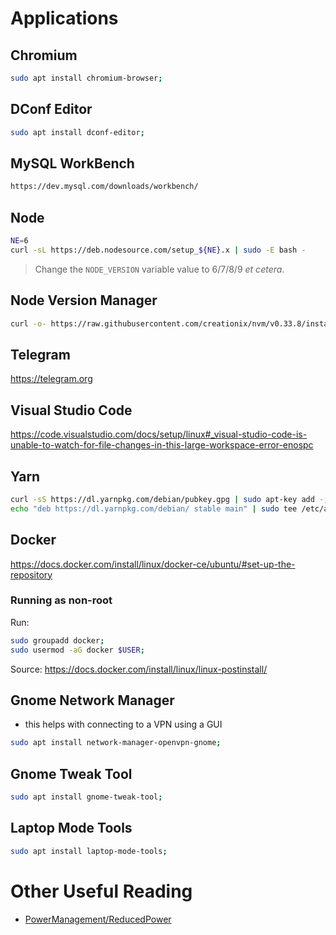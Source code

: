 

# Applications
## Chromium
```bash
sudo apt install chromium-browser;
```

## DConf Editor
```bash
sudo apt install dconf-editor;
```

## MySQL WorkBench
```bash
https://dev.mysql.com/downloads/workbench/
```

## Node
```bash
NE=6
curl -sL https://deb.nodesource.com/setup_${NE}.x | sudo -E bash -
```
> Change the `NODE_VERSION` variable value to 6/7/8/9 *et cetera*.

## Node Version Manager
```bash
curl -o- https://raw.githubusercontent.com/creationix/nvm/v0.33.8/install.sh | bash
```

## Telegram
https://telegram.org

## Visual Studio Code
https://code.visualstudio.com/docs/setup/linux#_visual-studio-code-is-unable-to-watch-for-file-changes-in-this-large-workspace-error-enospc

## Yarn
```bash
curl -sS https://dl.yarnpkg.com/debian/pubkey.gpg | sudo apt-key add -;
echo "deb https://dl.yarnpkg.com/debian/ stable main" | sudo tee /etc/apt/sources.list.d/yarn.list;
```

## Docker
https://docs.docker.com/install/linux/docker-ce/ubuntu/#set-up-the-repository

### Running as non-root
Run:

```bash
sudo groupadd docker;
sudo usermod -aG docker $USER;
```

Source: https://docs.docker.com/install/linux/linux-postinstall/

## Gnome Network Manager
- this helps with connecting to a VPN using a GUI

```bash
sudo apt install network-manager-openvpn-gnome;
```

## Gnome Tweak Tool
```bash
sudo apt install gnome-tweak-tool;
```

## Laptop Mode Tools
```bash
sudo apt install laptop-mode-tools;
```

# Other Useful Reading
- [PowerManagement/ReducedPower](https://help.ubuntu.com/community/PowerManagement/ReducedPower)
